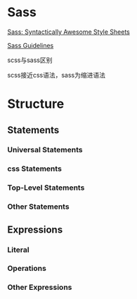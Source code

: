 # Sass
[Sass: Syntactically Awesome Style Sheets](https://sass-lang.com/)

[Sass Guidelines](https://sass-guidelin.es/)

scss与sass区别

scss接近css语法，sass为缩进语法

# Structure

## Statements

### Universal Statements

### css Statements

### Top-Level Statements

### Other Statements

## Expressions

### Literal

### Operations

### Other Expressions